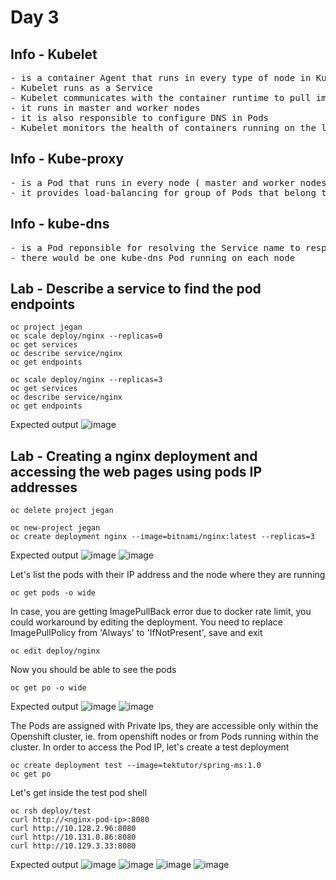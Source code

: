 # Day 3

## Info - Kubelet
<pre>
- is a container Agent that runs in every type of node in Kubernetes and Openshift
- Kubelet runs as a Service
- Kubelet communicates with the container runtime to pull images, create containers, etc.,
- it runs in master and worker nodes
- it is also responsible to configure DNS in Pods
- Kubelet monitors the health of containers running on the local node and it reports the status frequently to API Server like heart-beat ( periodic fashion )
</pre>

## Info - Kube-proxy
<pre>
- is a Pod that runs in every node ( master and worker nodes )  
- it provides load-balancing for group of Pods that belong to a particular Deployment
</pre>

## Info - kube-dns
<pre>
- is a Pod reponsible for resolving the Service name to respective IP address
- there would be one kube-dns Pod running on each node
</pre>

## Lab - Describe a service to find the pod endpoints
```
oc project jegan
oc scale deploy/nginx --replicas=0
oc get services
oc describe service/nginx
oc get endpoints

oc scale deploy/nginx --replicas=3
oc get services
oc describe service/nginx
oc get endpoints
```

Expected output
![image](https://github.com/user-attachments/assets/46251478-3e3d-4ccf-96c2-a62208ebee03)


## Lab - Creating a nginx deployment and accessing the web pages using pods IP addresses
```
oc delete project jegan

oc new-project jegan
oc create deployment nginx --image=bitnami/nginx:latest --replicas=3
```
Expected output
![image](https://github.com/user-attachments/assets/27195d22-525e-469c-a483-1e0897f3c1d7)
![image](https://github.com/user-attachments/assets/cbd86f1b-7a80-47f6-bf5a-30d4c7f83940)


Let's list the pods with their IP address and the node where they are running
```
oc get pods -o wide
```

In case, you are getting ImagePullBack error due to docker rate limit, you could workaround by editing the deployment. You need to replace ImagePullPolicy from 'Always' to 'IfNotPresent', save and exit
```
oc edit deploy/nginx 
```

Now you should be able to see the pods
```
oc get po -o wide
```

Expected output
![image](https://github.com/user-attachments/assets/87518ef4-61d5-41ba-9af4-5d1d29582aea)
![image](https://github.com/user-attachments/assets/c7d41310-b44b-4e4e-bb40-9f4aee7e798e)


The Pods are assigned with Private Ips, they are accessible only within the Openshift cluster, ie. from openshift nodes or from Pods running within the cluster. In order to access the Pod IP, let's create a test deployment
```
oc create deployment test --image=tektutor/spring-ms:1.0
oc get po
```

Let's get inside the test pod shell
```
oc rsh deploy/test
curl http://<nginx-pod-ip>:8080
curl http://10.128.2.96:8080
curl http://10.131.0.86:8080
curl http://10.129.3.33:8080
```

Expected output
![image](https://github.com/user-attachments/assets/849ebb9f-dee5-48f9-9950-1ac9b9852c14)
![image](https://github.com/user-attachments/assets/ba753203-3a52-4920-8823-633e9b891628)
![image](https://github.com/user-attachments/assets/867bb79c-cef1-44bb-a522-d3bf8dc30372)
![image](https://github.com/user-attachments/assets/988db639-071e-41df-9588-8f11e680a9f2)

